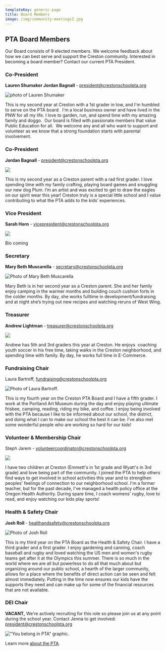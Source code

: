 ```yaml
---
templateKey: generic-page
title: Board Members
image: /img/community-meetings2.jpg
---
```

## **PTA Board Members**

Our Board consists of 9 elected members. We welcome feedback about how we can best serve and support the Creston community. Interested in becoming a board member? Contact our current PTA President.

### **Co-President**

**Lauren Shumaker Jordan Bagnall** - [president@crestonschoolpta.org](president@crestonschoolpta.org)

![photo of Lauren Shumaker](/img/img_9312.jpg "Lauren Shumaker")

This is my second year at Creston with a 1st grader in tow, and I'm humbled to serve on the PTA board.  I'm a local business owner and have lived in the PNW for all my life. I love to garden, run, and spend time with my amazing family and doggo.  Our board is filled with passionate members that value Public Education for all.  We welcome any and all who want to support and volunteer as we know that a strong foundation starts with parental involvement. 

<!--EndFragment--> 

### **C﻿o-President**

**Jordan Bagnall** - [president@crestonschoolpta.org](president@crestonschoolpta.org)

![](/img/img_4434.jpeg)

<!--StartFragment-->

This is my second year as a Creston parent with a rad first grader. I love spending time with my family crafting, playing board games and snuggling our new dog Plum. I’m an artist and was excited to get to draw the eagles on our spirit wear this year! Creston truly is a special little school and I value contributing to what the PTA adds to the kids’ experiences.

<!--EndFragment-->

### **Vice President**

**Sarah Horn** - vicepresident@crestonschoolpta.org 

![](/img/screenshot-2025-01-13-at-9.28.01 pm.png)

Bio coming 

### **Secretary**

**Mary Beth Muscarella** - secretary@crestonschoolpta.org  

![Photo of Mary Beth Muscarella](/img/img_0730.jpg)

<!--StartFragment-->

Mary Beth is in her second year as a Creston parent. She and her family enjoy camping in the warmer months and building couch cushion forts in the colder months. By day, she works fulltime in development/fundraising and at night she’s trying out new recipes and watching reruns of West Wing.

<!--EndFragment-->

### **Treasurer**

**Andrew Lightman** - treasurer@crestonschoolpta.org  

![](/img/img_9311.jpg)

<!--StartFragment-->

Andrew has 5th and 3rd graders this year at Creston. He enjoys  coaching youth soccer in his free time, taking walks in the Creston neighborhood, and spending time with family. By day, he works full time in E-Commerce.

<!--EndFragment-->

### **Fundraising Chair**

Laura Bartroff, fundraising@crestonschoolpta.org

![Photo of Laura Bartroff.](/img/img_5127.jpeg)

This is my fourth year on the Creston PTA Board and I have a fifth grader. I work at the Portland Art Museum during the day and enjoy playing ultimate frisbee, camping, reading, riding my bike, and coffee. I enjoy being involved with the PTA because I like to be informed about our school, the district, and doing what I can to make our school the best it can be. I’ve also met some wonderful people who are working so hard for our kids! 

### **Volunteer & Membership Chair**

Steph Jarem - volunteercoordinator@crestonschoolpta.org  

![](/img/img_9314.jpg)

<!--StartFragment-->

I have two children at Creston (Emmett's in 1st grade and Wyatt's in 3rd grade) and love being part of the community. I joined the PTA to help others find ways to get involved in school activities this year and to strengthen peoples' feelings of connection to our neighborhood school. I'm a former teacher, but for the past decade, I've managed a health policy office at the Oregon Health Authority. During spare time, I coach womens' rugby, love to read, and enjoy watching our kids play sports!

<!--EndFragment-->

### **Health & Safety Chair**

**Josh Roll** - healthandsafety@crestonschoolpta.org

![Photo of Josh Roll](/img/img_5128.jpeg)

This is my third year on the PTA Board as the Health & Safety Chair. I have a  third grader and a first  grader. I enjoy gardening and canning, coach baseball and rugby and loved watching the US men and women's rugby teams get after it at the Olympics this summer. There is so much in the world where we are all but powerless to do all that much about but organizing around our public school, a hearth of the larger community, allows for a place where the benefits of direct action can be seen and felt almost immediately. Putting in the time now ensures our kids have the supports they need and can make up for some of the financial resources that are not available. 

### **DEI Chair**

**VACANT,** We're actively recruiting for this role so please join us at any point during the school year. Contact Jenna to get involved: president@crestonschoolpta.org

!["You belong in PTA" graphic.](/img/pta-creates-supports-amplifies-tw.png)

Learn more [about the PTA](https://crestonschoolpta.org/about/about-creston-pta).